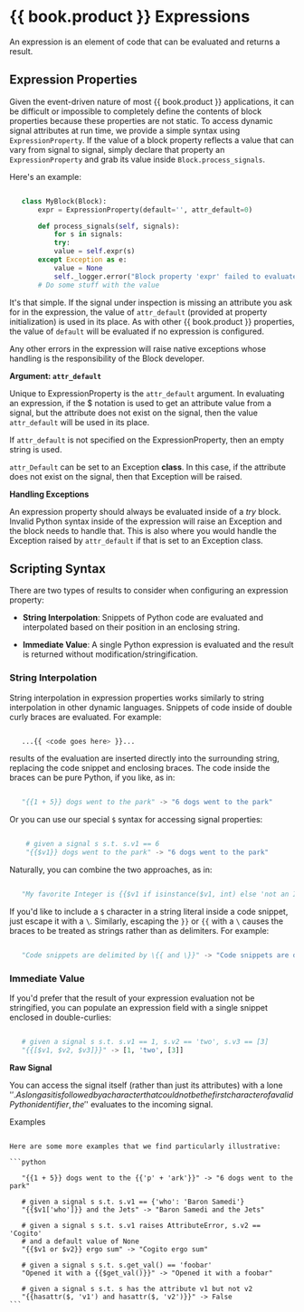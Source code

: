 # {{ book.product }} Expressions

An expression is an element of code that can be evaluated and returns a result.

## Expression Properties

Given the event-driven nature of most {{ book.product }} applications, it can be difficult or impossible to completely define the contents of block properties because these properties are not static. To access dynamic signal attributes at run time, we provide a simple syntax using `ExpressionProperty`. If the value of a block property reflects a value that can vary from signal to signal, simply declare that property an `ExpressionProperty` and grab its value inside `Block.process_signals`.

Here's an example:

```python

   class MyBlock(Block):
       expr = ExpressionProperty(default='', attr_default=0)

       def process_signals(self, signals):
           for s in signals:
           try:
	       value = self.expr(s)
	   except Exception as e:
	       value = None
	       self._logger.error("Block property 'expr' failed to evaluate: {}".format(e))
	   # Do some stuff with the value
```

It's that simple. If the signal under inspection is missing an attribute you ask for in the expression, the value of `attr_default` (provided at property initialization) is used in its place. As with other {{ book.product }} properties, the value of `default` will be evaluated if no expression is configured.

Any other errors in the expression will raise native exceptions whose handling is the responsibility of the Block developer.

**Argument: `attr_default`**

Unique to ExpressionProperty is the `attr_default` argument. In evaluating an expression, if the $ notation is used to get an attribute value from a signal, but the attribute does not exist on the signal, then the value `attr_default` will be used in its place.

If `attr_default` is not specified on the ExpressionProperty, then an empty string is used.

`attr_Default` can be set to an Exception **class**. In this case, if the attribute does not exist on the signal, then that Exception will be raised.

**Handling Exceptions**

An expression property should always be evaluated inside of a *try* block. Invalid Python syntax inside of the expression will raise an Exception and the block needs to handle that. This is also where you would handle the Exception raised by `attr_default` if that is set to an Exception class.


## Scripting Syntax

There are two types of results to consider when configuring an expression property:

* **String Interpolation**: Snippets of Python code are evaluated and interpolated based on their position in an enclosing string.

* **Immediate Value**: A single Python expression is evaluated and the result is returned without modification/stringification.


### String Interpolation

String interpolation in expression properties works similarly to string interpolation in other dynamic languages. Snippets of code inside of double curly braces are evaluated. For example:

```python

   ...{{ <code goes here> }}...
```

results of the evaluation are inserted directly into the surrounding string, replacing the code snippet and enclosing braces. The code inside the braces can be pure Python, if you like, as in:

```python

   "{{1 + 5}} dogs went to the park" -> "6 dogs went to the park"
```

Or you can use our special `$` syntax for accessing signal properties:

```python

    # given a signal s s.t. s.v1 == 6
    "{{$v1}} dogs went to the park" -> "6 dogs went to the park"
```

Naturally, you can combine the two approaches, as in:

```python

   "My favorite Integer is {{$v1 if isinstance($v1, int) else 'not an Integer...'}}"
```

If you'd like to include a `$` character in a string literal inside a code snippet, just escape it with a `\`. Similarly, escaping the `}}` or `{{` with a `\` causes the braces to be treated as strings rather than as delimiters. For example:

```python

   "Code snippets are delimited by \{{ and \}}" -> "Code snippets are delimited by {{ and }}"
```

### Immediate Value

If you'd prefer that the result of your expression evaluation not be stringified, you can populate an expression field with a single snippet enclosed in double-curlies:

```python

   # given a signal s s.t. s.v1 == 1, s.v2 == 'two', s.v3 == [3]
   "{{[$v1, $v2, $v3]}}" -> [1, 'two', [3]]
```

**Raw Signal**

You can access the signal itself (rather than just its attributes) with a lone '$'. As long as it is followed by a character that could not be the first character of a valid Python identifier, the '$' evaluates to the incoming signal.


Examples
~~~~~~~~

Here are some more examples that we find particularly illustrative:

```python

   "{{1 + 5}} dogs went to the {{'p' + 'ark'}}" -> "6 dogs went to the park"

   # given a signal s s.t. s.v1 == {'who': 'Baron Samedi'}
   "{{$v1['who']}} and the Jets" -> "Baron Samedi and the Jets"

   # given a signal s s.t. s.v1 raises AttributeError, s.v2 == 'Cogito'
   # and a default value of None
   "{{$v1 or $v2}} ergo sum" -> "Cogito ergo sum"

   # given a signal s s.t. s.get_val() == 'foobar'
   "Opened it with a {{$get_val()}}" -> "Opened it with a foobar"

   # given a signal s s.t. s has the attribute v1 but not v2
   "{{hasattr($, 'v1') and hasattr($, 'v2')}}" -> False
```
